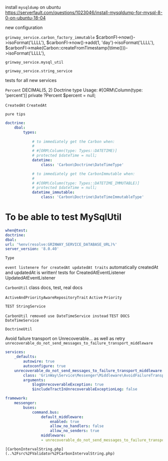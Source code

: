 install `mysqldump` on ubuntu
https://serverfault.com/questions/1023046/install-mysqldump-for-mysql-8-0-on-ubuntu-18-04

new configuration

`grinway_service.carbon_factory_immutable`
$carbonFI->now()->isoFormat('LLLL'),
$carbonFI->now()->add(1, 'day')->isoFormat('LLLL'),
$carbonFI->make(Carbon::createFromTimestamp(\time()))->isoFormat('LLLL'),

`grinway_service.mysql_util`

`grinway_service.string_service`

tests for all new services

`Percent` DECIMAL(5, 2) Doctrine type
Usage:
#[ORM\Column(type: 'percent')]
private ?Percent $percent = null;

`CreatedAt`
`CreatedAt`

`pure tips`
```yaml
doctrine:
    dbal:
        types:
            
            # to immediately get the Carbon when:
            #
            # #[ORM\Column(type: Types::DATETIME)]
            # protected $dateTime = null;
            datetime:
                class: 'Carbon\Doctrine\DateTimeType'

            # to immediately get the CarbonImmutable when: 
            #
            # #[ORM\Column(type: Types::DATETIME_IMMUTABLE)]
            # protected $dateTime = null;
            datetime_immutable:
                class: 'Carbon\Doctrine\DateTimeImmutableType'
```

# To be able to test MySqlUtil
```yaml
when@test:
doctrine:
dbal:
url: '%env(resolve:GRINWAY_SERVICE_DATABASE_URL)%'
server_version: '8.0.40'
```

`Type`

`event listenere for createdAt updatedAt traits`
automatically createdAt and updatedAt is written!
tests for
CreatedAtEventListener
UpdatedAtEventListener

`CarbonUtil` class docs, test, real docs

`ActiveAndPriorityAwareRepositoryTrait`
`Active` `Priority`

`TEST StringService`

`CarbonUtil removed use DateTimeService instead`
`TEST DOCS DateTimeService`

`DoctrineUtil`


Avoid failure transport on Unrecoverable... as well as retry
`unrecoverable_do_not_send_messages_to_failure_transport_middleware`
```yaml
services:
    _defaults:
        autowire: true
        autoconfigure: true
    unrecoverable_do_not_send_messages_to_failure_transport_middleware:
        class: 'GrinWay\Service\Messenger\Middleware\AvoidFailureTransportWhenUnrecoverableMessageHandlingExceptionIsThrownMiddleware'
        arguments:
            $logUnrecoverableException: true
            $includeTractInUnrecoverableExceptionLog: false

```
```yaml
framework:
    messenger:
        buses:
            command.bus:
                default_middleware:
                    enabled: true
                    allow_no_handlers: false
                    allow_no_senders: true
                middleware:
                - unrecoverable_do_not_send_messages_to_failure_transport_middleware
```

`[CarbonIntervalString.php](..%2Fsrc%2FValidator%2FCarbonIntervalString.php)`
